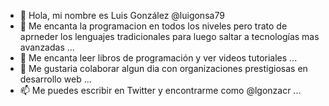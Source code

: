 - 👋 Hola, mi nombre es Luis González @luigonsa79
- 👀 Me encanta la programacion en todos los niveles pero trato de aprneder los lenguajes tradicionales para luego saltar a tecnologías mas avanzadas ...
- 🌱 Me encanta leer libros de programación y ver videos tutoriales ...
- 💞️ Me gustaria colaborar algun dia con organizaciones prestigiosas en desarrollo web ...
- 📫 Me puedes escribir en Twitter y encontrarme como @lgonzacr ...

<!---
luigonsa79/luigonsa79 is a ✨ special ✨ repository because its `README.md` (this file) appears on your GitHub profile.
You can click the Preview link to take a look at your changes.
--->
